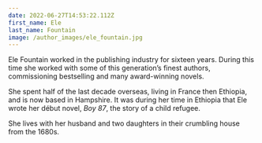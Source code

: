 ```yaml
---
date: 2022-06-27T14:53:22.112Z
first_name: Ele
last_name: Fountain
image: /author_images/ele_fountain.jpg
---
```

Ele Fountain worked in the publishing industry for sixteen years. During this time she worked with some of this generation’s finest authors, commissioning bestselling and many award-winning novels.

She spent half of the last decade overseas, living in France then Ethiopia, and is now based in Hampshire. It was during her time in Ethiopia that Ele wrote her début novel, *Boy 87*, the story of a child refugee.

She lives with her husband and two daughters in their crumbling house from the 1680s.